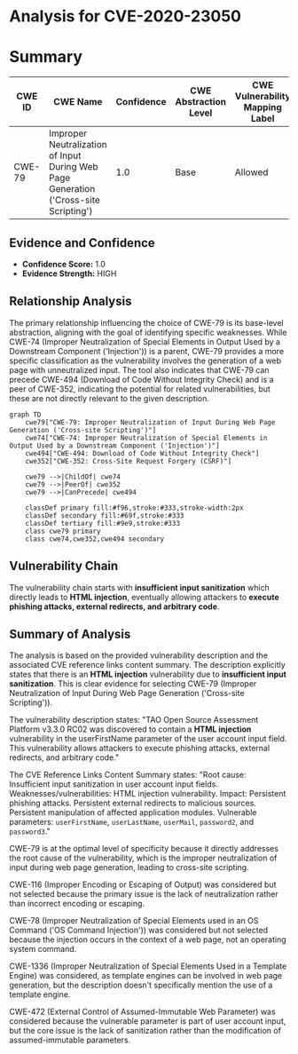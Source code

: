# Analysis for CVE-2020-23050

# Summary
| CWE ID | CWE Name | Confidence | CWE Abstraction Level | CWE Vulnerability Mapping Label | CWE-Vulnerability Mapping Notes |
|---|---|---|---|---|---|
| CWE-79 | Improper Neutralization of Input During Web Page Generation ('Cross-site Scripting') | 1.0 | Base | Allowed | Primary CWE |

## Evidence and Confidence

*   **Confidence Score:** 1.0
*   **Evidence Strength:** HIGH

## Relationship Analysis
The primary relationship influencing the choice of CWE-79 is its base-level abstraction, aligning with the goal of identifying specific weaknesses. While CWE-74 (Improper Neutralization of Special Elements in Output Used by a Downstream Component ('Injection')) is a parent, CWE-79 provides a more specific classification as the vulnerability involves the generation of a web page with unneutralized input. The tool also indicates that CWE-79 can precede CWE-494 (Download of Code Without Integrity Check) and is a peer of CWE-352, indicating the potential for related vulnerabilities, but these are not directly relevant to the given description.

```mermaid
graph TD
    cwe79["CWE-79: Improper Neutralization of Input During Web Page Generation ('Cross-site Scripting')"]
    cwe74["CWE-74: Improper Neutralization of Special Elements in Output Used by a Downstream Component ('Injection')"]
    cwe494["CWE-494: Download of Code Without Integrity Check"]
    cwe352["CWE-352: Cross-Site Request Forgery (CSRF)"]

    cwe79 -->|ChildOf| cwe74
    cwe79 -->|PeerOf| cwe352
    cwe79 -->|CanPrecede| cwe494

    classDef primary fill:#f96,stroke:#333,stroke-width:2px
    classDef secondary fill:#69f,stroke:#333
    classDef tertiary fill:#9e9,stroke:#333
    class cwe79 primary
    class cwe74,cwe352,cwe494 secondary
```

## Vulnerability Chain
The vulnerability chain starts with **insufficient input sanitization** which directly leads to **HTML injection**, eventually allowing attackers to **execute phishing attacks, external redirects, and arbitrary code**.

## Summary of Analysis
The analysis is based on the provided vulnerability description and the associated CVE reference links content summary. The description explicitly states that there is an **HTML injection** vulnerability due to **insufficient input sanitization**. This is clear evidence for selecting CWE-79 (Improper Neutralization of Input During Web Page Generation ('Cross-site Scripting')).

The vulnerability description states: "TAO Open Source Assessment Platform v3.3.0 RC02 was discovered to contain a **HTML injection** vulnerability in the userFirstName parameter of the user account input field. This vulnerability allows attackers to execute phishing attacks, external redirects, and arbitrary code."

The CVE Reference Links Content Summary states: "Root cause: Insufficient input sanitization in user account input fields. Weaknesses/vulnerabilities: HTML injection vulnerability. Impact: Persistent phishing attacks. Persistent external redirects to malicious sources. Persistent manipulation of affected application modules. Vulnerable parameters: `userFirstName`, `userLastName`, `userMail`, `password2`, and `password3`."

CWE-79 is at the optimal level of specificity because it directly addresses the root cause of the vulnerability, which is the improper neutralization of input during web page generation, leading to cross-site scripting.

CWE-116 (Improper Encoding or Escaping of Output) was considered but not selected because the primary issue is the lack of neutralization rather than incorrect encoding or escaping.

CWE-78 (Improper Neutralization of Special Elements used in an OS Command ('OS Command Injection')) was considered but not selected because the injection occurs in the context of a web page, not an operating system command.

CWE-1336 (Improper Neutralization of Special Elements Used in a Template Engine) was considered, as template engines can be involved in web page generation, but the description doesn't specifically mention the use of a template engine.

CWE-472 (External Control of Assumed-Immutable Web Parameter) was considered because the vulnerable parameter is part of user account input, but the core issue is the lack of sanitization rather than the modification of assumed-immutable parameters.